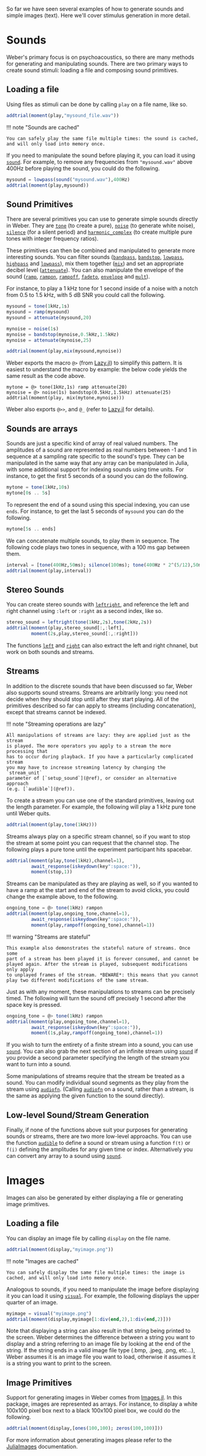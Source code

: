So far we have seen several examples of how to generate sounds and simple images (text). Here we'll cover stimulus generation in more detail.

# Sounds

Weber's primary focus is on psychoacoustics, so there are many methods for
generating and manipulating sounds. There are two primary ways to create sound
stimuli: loading a file and composing sound primitives.

## Loading a file

Using files as stimuli can be done by calling `play` on a file name, like so.

```julia
addtrial(moment(play,"mysound_file.wav"))
```

!!! note "Sounds are cached"

    You can safely play the same file multiple times: the sound is cached, and will only load into memory once.

If you need to manipulate the sound before playing it, you can load it using [`sound`](@ref).  For example, to remove any frequencies from `"mysound.wav"` above 400Hz before playing the sound, you could do the following.

```julia
mysound = lowpass(sound("mysound.wav"),400Hz)
addtrial(moment(play,mysound))
```

## Sound Primitives

There are several primitives you can use to generate simple sounds directly in
Weber. They are [`tone`](@ref) (to create a pure), [`noise`](@ref) (to generate white noise), [`silence`](@ref) (for a silent period) and [`harmonic_complex`](@ref) (to create multiple pure tones with integer frequency ratios).

These primitives can then be combined and manipulated to generate more interesting sounds. You can filter sounds ([`bandpass`](@ref), [`bandstop`](@ref), [`lowpass`](@ref), [`highpass`](@ref) and [`lowpass`](@ref)), mix them together ([`mix`](@ref)) and set an appropriate decibel level ([`attenuate`](@ref)). You can also manipulate the envelope of the sound ([`ramp`](@ref), [`rampon`](@ref), [`rampoff`](@ref), [`fadeto`](@ref), [`envelope`](@ref) and [`mult`](@ref)).

For instance, to play a 1 kHz tone for 1 second inside of a noise with a notch from 0.5 to 1.5 kHz, with 5 dB SNR you could call the following.

```julia
mysound = tone(1kHz,1s)
mysound = ramp(mysound)
mysound = attenuate(mysound,20)

mynoise = noise(1s)
mynoise = bandstop(mynoise,0.5kHz,1.5kHz)
mynoise = attenuate(mynoise,25)

addtrial(moment(play,mix(mysound,mynoise))
```

Weber exports the macro `@>` (from [Lazy.jl](https://github.com/MikeInnes/Lazy.jl#macros)) to simplify this pattern. It is easiest to understand the macro by example: the below code yields the same result as the code above.

```juila
mytone = @> tone(1kHz,1s) ramp attenuate(20)
mynoise = @> noise(1s) bandstop(0.5kHz,1.5kHz) attenuate(25)
addtrial(moment(play, mix(mytone,mynoise)))
```

Weber also exports `@>>`, and `@_` (refer to [Lazy.jl](https://github.com/MikeInnes/Lazy.jl#macros) for details).

## Sounds are arrays

Sounds are just a specific kind of array of real valued numbers. The amplitudes
of a sound are represented as real numbers between -1 and 1 in sequence at a
sampling rate specific to the sound's type. They can be manipulated in the same way that any array can be manipulated in Julia, with some additional support for indexing sounds using time units. For instance, to get the first 5 seconds of a sound you can do the following.

```julia
mytone = tone(1kHz,10s)
mytone[0s .. 5s]
```

To represent the end of a sound using this special indexing, you can use `ends`. For instance, to get the last 5 seconds of `mysound` you can do the following.

```julia
mytone[5s .. ends]
```

We can concatenate multiple sounds, to play them in sequence. The
following code plays two tones in sequence, with a 100 ms gap between them.

```julia
interval = [tone(400Hz,50ms); silence(100ms); tone(400Hz * 2^(5/12),50ms)]
addtrial(moment(play,interval))
```

## Stereo Sounds

You can create stereo sounds with [`leftright`](@ref), and reference the left and right channel using `:left` or `:right` as a second index, like so.

```julia
stereo_sound = leftright(tone(1kHz,2s),tone(2kHz,2s))
addtrial(moment(play,stereo_sound[:,:left],
         moment(2s,play,stereo_sound[:,:right]))
```

The functions [`left`](@ref) and [`right`](@ref) can also extract the left and right chnanel, but work on both sounds and streams.

## Streams

In addition to the discrete sounds that have been discussed so far, Weber also supports sound streams. Streams are arbitrarily long: you need not decide when they should stop until after they start playing. All of the primitives described so far can apply to streams (including concatenation), except that streams cannot be indexed.

!!! note "Streaming operations are lazy"

    All manipulations of streams are lazy: they are applied just as the stream
    is played. The more operators you apply to a stream the more processing that
    has to occur during playback. If you have a particularly complicated stream
    you may have to increase streaming latency by changing the `stream_unit`
    parameter of [`setup_sound`](@ref), or consider an alternative approach
    (e.g. [`audible`](@ref)).

To create a stream you can use one of the standard primitives, leaving out the length parameter. For example, the following will play a 1 kHz pure tone until Weber quits.

```julia
addtrial(moment(play,tone(1kHz)))
```

Streams always play on a specific stream channel, so if you want to stop the stream at some point you can request that the channel stop. The following plays a pure tone until the experiment participant hits spacebar.

```julia
addtrial(moment(play,tone(1kHz),channel=1),
         await_response(iskeydown(key":space:")),
         moment(stop,1))
```

Streams can be manipulated as they are playing as well, so if you wanted to have a ramp at the start and end of the stream to avoid clicks, you could change the example above, to the following.

```julia
ongoing_tone = @> tone(1kHz) rampon
addtrial(moment(play,ongoing_tone,channel=1),
         await_response(iskeydown(key":space:")),
         moment(play,rampoff(ongoing_tone),channel=1))
```

!!! warning "Streams are stateful"

    This example also demonstrates the stateful nature of streams. Once some
    part of a stream has been played it is forever consumed, and cannot be
    played again. After the stream is played, subsequent modifications only apply
    to unplayed frames of the stream. *BEWARE*: this means that you cannot
    play two different modifications of the same stream.

Just as with any moment, these manipulations to streams can be precisely timed. The following will turn the sound off precisely 1 second after the space key is pressed.


```julia
ongoing_tone = @> tone(1kHz) rampon
addtrial(moment(play,ongoing_tone,channel=1),
         await_response(iskeydown(key":space:")),
         moment(1s,play,rampoff(ongoing_tone),channel=1))
```

If you wish to turn the entirety of a finite stream into a sound, you can use [`sound`](@ref). You can also grab the next section of an infinite stream using [`sound`](@ref) if you provide a second parameter specifying the length of the stream you want to turn into a sound.

Some manipulations of streams require that the stream be treated as a sound. You can modify individual sound segments as they play from the stream using [`audiofn`](@ref). (Calling [`audiofn`](@ref) on a sound, rather than a stream, is the same as applying the given function to the sound directly).

## Low-level Sound/Stream Generation

Finally, if none of the functions above suit your purposes for generating sounds or streams, there are two more low-level approachs. You can use the function [`audible`](@ref) to define a sound or stream using a function `f(t)` or `f(i)` defining the amplitudes for any given time or index. Alternatively you can convert any array to a sound using [`sound`](@ref).

# Images

Images can also be generated by either displaying a file or generating image primitives.

## Loading a file

You can display an image file by calling `display` on the file name.

```julia
addtrial(moment(display,"myimage.png"))
```

!!! note "Images are cached"

    You can safely display the same file multiple times: the image is cached, and will only load into memory once.

Analogous to sounds, if you need to manipulate the image before displaying it you can load it using [`visual`](@ref). For example, the following displays the upper quarter of an image.

```julia
myimage = visual("myimage.png")
addtrial(moment(display,myimage[1:div(end,2),1:div(end,2)]))
```

Note that displaying a string can also result in that string being printed to the screen. Weber determines the difference between a string you want to display and a string referring to an image file by looking at the end of the string. If the string ends in a valid image file type (.bmp, .jpeg, .png, etc...), Weber assumes it is an image file you want to load, otherwise it assumes it is a string you want to print to the screen.

## Image Primitives

Support for generating images in Weber comes from [Images.jl](https://github.com/JuliaImages/Images.jl). In this package, images are represented as arrays. For instance, to display a white 100x100 pixel box next to a black 100x100 pixel box, we could do the following.

```julia
addtrial(moment(display,[ones(100,100); zeros(100,100)]))
```

For more information about generating images please refer to the [JuliaImages](http://juliaimages.github.io/latest/) documentation.
